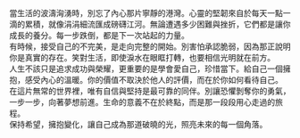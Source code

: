 當生活的波濤洶湧時，別忘了內心那片寧靜的港灣。心靈的堅韌來自於每天一點一滴的累積，就像涓涓細流匯成磅礴江河。無論遭遇多少困難與挫折，它們都是讓你成長的養分。每一步跌倒，都是下一次站起的力量。  
有時候，接受自己的不完美，是走向完整的開始。別害怕承認脆弱，因為那正說明你是真實的存在。笑對生活，即使淚水在眼眶打轉，也要相信光明就在前方。  
人生不該只是追求成功與榮耀，更重要的是學會愛自己，珍惜當下。給自己一個擁抱，感受內心的溫暖。你的價值不取決於他人的評價，而在於你如何看待自己。  
在這片無常的世界裡，唯有自信與堅持是最可靠的同伴。別讓恐懼剝奪你的勇氣，一步一步，向著夢想前進。生命的意義不在於終點，而是那一段段用心走過的旅程。  
保持希望，擁抱變化，讓自己成為那道破曉的光，照亮未來的每一個角落。